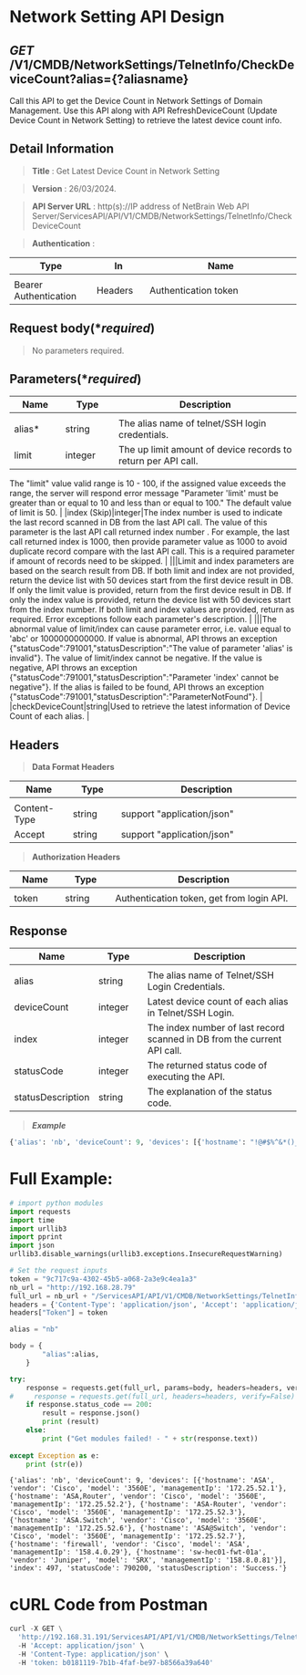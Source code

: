 
# Network Setting API Design

## ***GET*** /V1/CMDB/NetworkSettings/TelnetInfo/CheckDeviceCount?alias={?aliasname}
Call this API to get the Device Count in Network Settings of Domain Management.
Use this API along with API RefreshDeviceCount (Update Device Count in Network Setting) to retrieve the latest device count info.

## Detail Information

> **Title** : Get Latest Device Count in Network Setting<br>

> **Version** : 26/03/2024.

> **API Server URL** : http(s)://IP address of NetBrain Web API Server/ServicesAPI/API/V1/CMDB/NetworkSettings/TelnetInfo/CheckDeviceCount

> **Authentication** : 

|**Type**|**In**|**Name**|
|------|------|------|
|<img width=100/>|<img width=100/>|<img width=500/>|
|Bearer Authentication| Headers | Authentication token | 

## Request body(****required***)

>No parameters required.

## Parameters(****required***)
|**Name**|**Type**|**Description**|
|------|------|------|
|<img width=100/>|<img width=100/>|<img width=500/>|
|alias*|string|The alias name of telnet/SSH login credentials. |
|limit|integer|The up limit amount of device records to return per API call. 
The "limit" value valid range is 10 - 100, if the assigned value exceeds the range, the server will respond error message "Parameter 'limit' must be greater than or equal to 10 and less than or equal to 100." 
The default value of limit is 50. |
|index (Skip)|integer|The index number is used to indicate the last record scanned in DB from the last API call. The value of this parameter is the last API call returned index number . For example, the last call returned index is 1000, then provide parameter value as 1000 to avoid duplicate record compare with the last API call. This is a required parameter if amount of records need to be skipped.  |
|||Limit and index parameters are based on the search result from DB. If both limit and index are not provided, return the device list with 50 devices start from the first device result in DB. If only the limit value is provided, return from the first device result in DB. If only the index value is provided, return the device list with 50 devices start from the index number. If both limit and index values are provided, return as required. Error exceptions follow each parameter's description. |
|||The abnormal value of limit/index can cause parameter error, i.e. value equal to 'abc' or 1000000000000. If value is abnormal, API throws an exception {"statusCode":791001,"statusDescription":"The value of parameter 'alias' is invalid"}. The value of limit/index cannot be negative. If the value is negative, API throws an exception {"statusCode":791001,"statusDescription":"Parameter 'index' cannot be negative"}. If the alias is failed to be found, API throws an exception {"statusCode":791001,"statusDescription":"ParameterNotFound"}. |
|checkDeviceCount|string|Used to retrieve the latest information of Device Count of each alias. |


## Headers

> **Data Format Headers**

|**Name**|**Type**|**Description**|
|------|------|------|
|<img width=100/>|<img width=100/>|<img width=500/>|
| Content-Type | string  | support "application/json" |
| Accept | string  | support "application/json" |

> **Authorization Headers**

|**Name**|**Type**|**Description**|
|------|------|------|
|<img width=100/>|<img width=100/>|<img width=500/>|
| token | string  | Authentication token, get from login API. |

## Response

|**Name**|**Type**|**Description**|
|------|------|------|
|<img width=100/>|<img width=100/>|<img width=500/>|
|alias| string | The alias name of Telnet/SSH Login Credentials.  |
|deviceCount| integer | Latest device count of each alias in Telnet/SSH Login.  |
|index| integer | The index number of last record scanned in DB from the current API call.  |
|statusCode| integer | The returned status code of executing the API.  |
|statusDescription| string | The explanation of the status code.  |

> ***Example***


```python
{'alias': 'nb', 'deviceCount': 9, 'devices': [{'hostname': "!@#$%^&*()_-=+~`:;.'|\\/[]{}", 'vendor': 'Cisco', 'model': '3560E', 'managementIp': '172.25.52.9'}, {'hostname': 'ASA', 'vendor': 'Cisco', 'model': '3560E', 'managementIp': '172.25.52.1'}, {'hostname': 'ASA,Router', 'vendor': 'Cisco', 'model': '3560E', 'managementIp': '172.25.52.2'}, {'hostname': 'ASA-Router', 'vendor': 'Cisco', 'model': '3560E', 'managementIp': '172.25.52.3'}, {'hostname': 'ASA.Switch', 'vendor': 'Cisco', 'model': '3560E', 'managementIp': '172.25.52.6'}, {'hostname': 'ASA@Switch', 'vendor': 'Cisco', 'model': '3560E', 'managementIp': '172.25.52.7'}, {'hostname': 'ASA\\Router', 'vendor': 'Cisco', 'model': '3560E', 'managementIp': '172.25.52.4'}, {'hostname': 'firewall', 'vendor': 'Cisco', 'model': 'ASA', 'managementIp': '158.4.0.29'}, {'hostname': 'sw-hec01-fwt-01a', 'vendor': 'Juniper', 'model': 'SRX', 'managementIp': '158.8.0.81'}], 'index': 497, 'statusCode': 790200, 'statusDescription': 'Success.'}
```

# Full Example:


```python
# import python modules 
import requests
import time
import urllib3
import pprint
import json
urllib3.disable_warnings(urllib3.exceptions.InsecureRequestWarning)

# Set the request inputs
token = "9c717c9a-4302-45b5-a068-2a3e9c4ea1a3"
nb_url = "http://192.168.28.79"
full_url = nb_url + "/ServicesAPI/API/V1/CMDB/NetworkSettings/TelnetInfo/CheckDeviceCount"
headers = {'Content-Type': 'application/json', 'Accept': 'application/json'}
headers["Token"] = token

alias = "nb"

body = {
        "alias":alias,
    }

try:
    response = requests.get(full_url, params=body, headers=headers, verify=False)
#     response = requests.get(full_url, headers=headers, verify=False)
    if response.status_code == 200:
        result = response.json()
        print (result)
    else:
        print ("Get modules failed! - " + str(response.text))
    
except Exception as e:
    print (str(e)) 
```

    {'alias': 'nb', 'deviceCount': 9, 'devices': [{'hostname': 'ASA', 'vendor': 'Cisco', 'model': '3560E', 'managementIp': '172.25.52.1'}, {'hostname': 'ASA,Router', 'vendor': 'Cisco', 'model': '3560E', 'managementIp': '172.25.52.2'}, {'hostname': 'ASA-Router', 'vendor': 'Cisco', 'model': '3560E', 'managementIp': '172.25.52.3'}, {'hostname': 'ASA.Switch', 'vendor': 'Cisco', 'model': '3560E', 'managementIp': '172.25.52.6'}, {'hostname': 'ASA@Switch', 'vendor': 'Cisco', 'model': '3560E', 'managementIp': '172.25.52.7'}, {'hostname': 'firewall', 'vendor': 'Cisco', 'model': 'ASA', 'managementIp': '158.4.0.29'}, {'hostname': 'sw-hec01-fwt-01a', 'vendor': 'Juniper', 'model': 'SRX', 'managementIp': '158.8.0.81'}], 'index': 497, 'statusCode': 790200, 'statusDescription': 'Success.'}
    

# cURL Code from Postman


```python
curl -X GET \
  'http://192.168.31.191/ServicesAPI/API/V1/CMDB/NetworkSettings/TelnetInfo/CheckDeviceCount?alias=nb' \
  -H 'Accept: application/json' \
  -H 'Content-Type: application/json' \
  -H 'token: b0181119-7b1b-4faf-be97-b8566a39a640'
```
